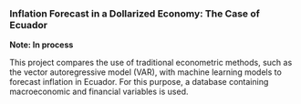 ### **Inflation Forecast in a Dollarized Economy: The Case of Ecuador**

**Note: In process**

This project compares the use of traditional econometric methods, such as the vector autoregressive model (VAR), with machine learning models to forecast inflation in Ecuador. For this purpose, a database containing macroeconomic and financial variables is used.
